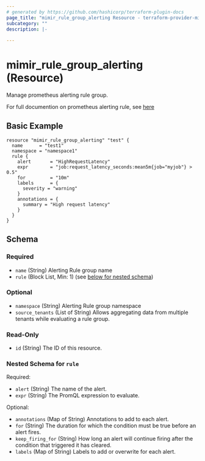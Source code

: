 ```yaml
---
# generated by https://github.com/hashicorp/terraform-plugin-docs
page_title: "mimir_rule_group_alerting Resource - terraform-provider-mimir"
subcategory: ""
description: |-
  
---
```


# mimir_rule_group_alerting (Resource)

Manage prometheus alerting rule group.

For full documention on prometheus alerting rule, see [here](https://prometheus.io/docs/prometheus/latest/configuration/alerting_rules/)

## Basic Example

```hcl
resource "mimir_rule_group_alerting" "test" {
  name      = "test1"
  namespace = "namespace1"
  rule {
    alert       = "HighRequestLatency"
    expr        = "job:request_latency_seconds:mean5m{job="myjob"} > 0.5"
    for         = "10m"
    labels      = {
      severity = "warning"
    }
    annotations = {
      summary = "High request latency"
    }
  }
}
```

<!-- schema generated by tfplugindocs -->
## Schema

### Required

- `name` (String) Alerting Rule group name
- `rule` (Block List, Min: 1) (see [below for nested schema](#nestedblock--rule))

### Optional

- `namespace` (String) Alerting Rule group namespace
- `source_tenants` (List of String) Allows aggregating data from multiple tenants while evaluating a rule group.

### Read-Only

- `id` (String) The ID of this resource.

<a id="nestedblock--rule"></a>
### Nested Schema for `rule`

Required:

- `alert` (String) The name of the alert.
- `expr` (String) The PromQL expression to evaluate.

Optional:

- `annotations` (Map of String) Annotations to add to each alert.
- `for` (String) The duration for which the condition must be true before an alert fires.
- `keep_firing_for` (String) How long an alert will continue firing after the condition that triggered it has cleared.
- `labels` (Map of String) Labels to add or overwrite for each alert.


